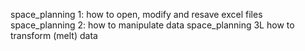 space_planning 1: how to open, modify and resave excel files
space_planning 2: how to manipulate data
space_planning 3L how to transform (melt) data 
